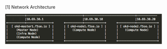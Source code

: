 [1] Network Architecture

![](https://github.com/cjunwchen/installokd311/blob/master/network_diagram.png)
